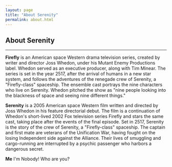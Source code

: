 ```yaml
---
layout: page
title: "About Serenity"
permalink: about.html
---
```


## About Serenity ##

---

**Firefly** is an American space Western drama television series, created by writer and director Joss Whedon, under his Mutant Enemy Productions label. Whedon served as an executive producer, along with Tim Minear. The series is set in the year 2517, after the arrival of humans in a new star system, and follows the adventures of the renegade crew of Serenity, a "Firefly-class" spaceship. The ensemble cast portrays the nine characters who live on Serenity. Whedon pitched the show as "nine people looking into the blackness of space and seeing nine different things."

**Serenity** is a 2005 American space Western film written and directed by Joss Whedon in his feature directorial debut. The film is a continuation of Whedon's short-lived 2002 Fox television series Firefly and stars the same cast, taking place after the events of the final episode. Set in 2517, Serenity is the story of the crew of Serenity, a "Firefly-class" spaceship. The captain and first mate are veterans of the Unification War, having fought on the losing Independent side against the Alliance. Their lives of smuggling and cargo-running are interrupted by a psychic passenger who harbors a dangerous secret.

**Me** I'm Nobody! Who are you? 